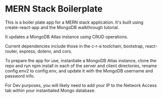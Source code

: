 # MERN Stack Boilerplate

This is a boiler plate app for a MERN stack application. It's built using create-react-app and the MongoDB walkthrough tutorial.

It updates a MongoDB Atlas instance using CRUD operations.

Current dependencies include those in the c-r-a toolchain, bootstrap, react-router, express, dotenv, and cors.

To prepare the app for use, instantiate a MongoDB Atlas instance, clone the repo and run npm install in each of the server and client directories, rename config.env2 to config.env, and update it with the MongoDB username and password info.

For Dev purposes, you will likely need to add your IP to the Network Access tab within your instantiated Mongo database.
